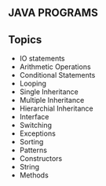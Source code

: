 JAVA PROGRAMS
-
   Topics
-
- IO statements
- Arithmetic Operations
- Conditional Statements
- Looping
- Single Inheritance
- Multiple Inheritance
- Hierarchial Inheritance
- Interface
- Switching
- Exceptions
- Sorting
- Patterns
- Constructors
- String
- Methods
